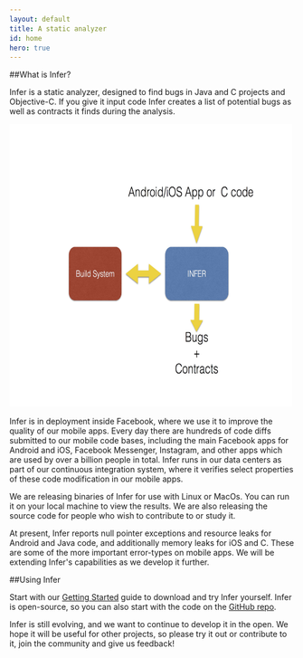 ```yaml
---
layout: default
title: A static analyzer
id: home
hero: true
---
```


##What is Infer?

Infer is a static analyzer, designed to find bugs in Java and C projects and Objective-C.
If you give it input code Infer creates a list of potential bugs as well as contracts it finds during
the analysis.


<IMG SRC="Infer-landing.jpg" ALT="whatever" WIDTH=500 HEIGHT=500>


Infer is in deployment inside Facebook,
where we use it to improve the quality of our mobile apps.
Every
day there are hundreds of
code diffs submitted to our mobile code bases,
including the main Facebook apps for Android and iOS,
Facebook Messenger, Instagram, and other apps which are used by over a billion people in total.
Infer runs in our data centers
as part of our continuous integration system,
where it verifies select properties of these code
modification in our mobile apps.

We are releasing binaries of Infer for use with
Linux or MacOs.
You can run it on your local machine to view
the results.
We are also releasing the source code for
people who wish to contribute to or study it.

At present, Infer reports
null pointer exceptions and resource leaks for Android and Java code, and additionally memory leaks for
iOS and C.
These are some of the more important error-types
on mobile apps. We will be extending Infer's capabilities as we develop it further.


##Using Infer

Start with our <a href="/docs/getting-started.html">Getting Started</a> guide to download and
try Infer yourself. Infer is open-source, so you can also start with the code on the <a href="https://github.com/facebook/Infer">GitHub repo</a>.


Infer is still evolving, and
we
want to continue to develop it in the open.
We hope it will be useful for other projects, so
please try it out or contribute to it, join the community and give us feedback!
